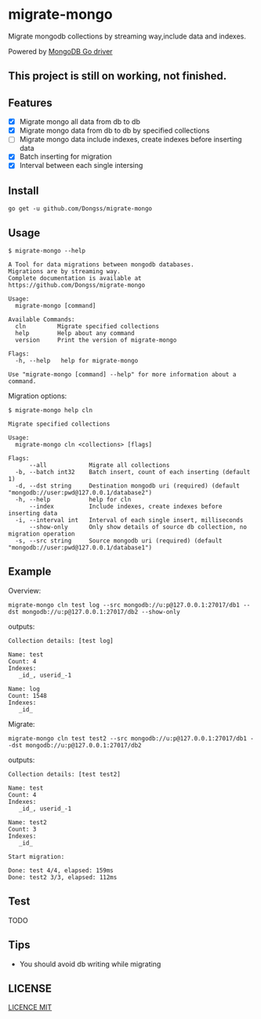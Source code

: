 # migrate-mongo
Migrate mongodb collections by streaming way,include data and indexes. 

Powered by [MongoDB Go driver](https://github.com/mongodb/mongo-go-driver)

## This project is still on working, not finished.

## Features

* [x] Migrate mongo all data from db to db
* [x] Migrate mongo data from db to db by specified collections
* [ ] Migrate mongo data include indexes, create indexes before inserting data
* [x] Batch inserting for migration
* [x] Interval between each single intersing

## Install

`go get -u github.com/Dongss/migrate-mongo`

## Usage

```
$ migrate-mongo --help

A Tool for data migrations between mongodb databases.
Migrations are by streaming way.
Complete documentation is available at https://github.com/Dongss/migrate-mongo

Usage:
  migrate-mongo [command]

Available Commands:
  cln         Migrate specified collections
  help        Help about any command
  version     Print the version of migrate-mongo

Flags:
  -h, --help   help for migrate-mongo

Use "migrate-mongo [command] --help" for more information about a command.
```
Migration options:

```
$ migrate-mongo help cln

Migrate specified collections

Usage:
  migrate-mongo cln <collections> [flags]

Flags:
      --all            Migrate all collections
  -b, --batch int32    Batch insert, count of each inserting (default 1)
  -d, --dst string     Destination mongodb uri (required) (default "mongodb://user:pwd@127.0.0.1/database2")
  -h, --help           help for cln
      --index          Include indexes, create indexes before inserting data
  -i, --interval int   Interval of each single insert, milliseconds
      --show-only      Only show details of source db collection, no migration operation
  -s, --src string     Source mongodb uri (required) (default "mongodb://user:pwd@127.0.0.1/database1")
```

## Example

Overview:

`migrate-mongo cln test log --src mongodb://u:p@127.0.0.1:27017/db1 --dst mongodb://u:p@127.0.0.1:27017/db2 --show-only`

outputs:

```
Collection details: [test log]

Name: test
Count: 4
Indexes:
   _id_, userid_-1

Name: log
Count: 1548
Indexes:
   _id_
```

Migrate:

`migrate-mongo cln test test2 --src mongodb://u:p@127.0.0.1:27017/db1 --dst mongodb://u:p@127.0.0.1:27017/db2`

outputs:

```
Collection details: [test test2]

Name: test
Count: 4
Indexes:
   _id_, userid_-1

Name: test2
Count: 3
Indexes:
   _id_

Start migration:

Done: test 4/4, elapsed: 159ms
Done: test2 3/3, elapsed: 112ms
```

## Test

TODO

## Tips

* You should avoid db writing while migrating

## LICENSE

[LICENCE MIT](https://github.com/Dongss/migrate-mongo/blob/master/LICENSE)
